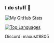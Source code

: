 ### I do stuff 👀

![My GitHub Stats](https://github-readme-stats.vercel.app/api?username=maxuss&show_icons=true&theme=merko)

[![Top Languages](https://github-readme-stats.vercel.app/api/top-langs/?username=maxuss&hide=php,css,html,mcfunction,dockerfile&theme=darcula&card_width=500)](https://github.com/Maxuss/Maxuss)

Discord: maxus#8805
